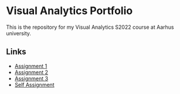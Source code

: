 # Visual Analytics Portfolio
This is the repository for my Visual Analytics S2022 course at Aarhus university.

## Links
- [Assignment 1](./vision-a1/README.md)
- [Assignment 2](./vision-a2/README.md)
- [Assignment 3](./vision-a3/README.md)
- [Self Assignment](https://github.com/Rysias/facial-art-fairness)